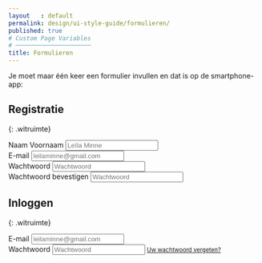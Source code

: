 ```yaml
---
layout   : default
permalink: design/ui-style-guide/formulieren/
published: true
# Custom Page Variables
# ─────────────────────
title: Formulieren
---
```

Je moet maar één keer een formulier invullen en dat is op de smartphone-app:

Registratie
------------
{: .witruimte}

<form>
    <div class="form-group">
        <label for="InputName">Naam Voornaam</label>
        <input type="name" class="form-control" id="exampleInputEmail1" aria-describedby="emailHelp" placeholder="Leïla Minne">
    </div>
    <div class="form-group">
        <label for="InputEmail">E-mail</label>
        <input type="email" class="form-control" id="exampleInputEmail1" aria-describedby="emailHelp" placeholder="leilaminne@gmail.com">
    </div>
    <div class="form-group">
        <label for="InputPassword">Wachtwoord</label>
        <input type="password" class="form-control" id="exampleInputPassword1" aria-describedby="emailHelp" placeholder="Wachtwoord">
    </div>
    <div class="form-group">
        <label for="InputPassword">Wachtwoord bevestigen</label>
        <input type="password" class="form-control" id="exampleInputPassword1" aria-describedby="emailHelp" placeholder="Wachtwoord">
    </div>
 </form>

Inloggen
---------
{: .witruimte}

<form>
    <div class="form-group">
        <label for="InputEmail">E-mail</label>
        <input type="email" class="form-control" id="exampleInputEmail1" aria-describedby="emailHelp" placeholder="leilaminne@gmail.com">
    </div>
    <div class="form-group">
        <label for="InputPassword">Wachtwoord</label>
        <input type="password" class="form-control" id="exampleInputPassword1" aria-describedby="emailHelp" placeholder="Wachtwoord">
        <small id="emailHelp" class="form-text text-muted">
            <a href="#">Uw wachtwoord vergeten?</a>
        </small>
    </div>
 </form>
